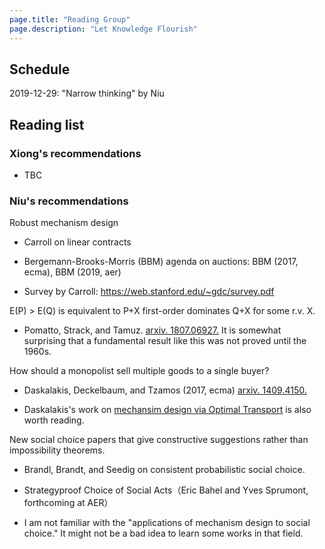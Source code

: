 ```yaml
---
page.title: "Reading Group"
page.description: "Let Knowledge Flourish"
---
```


## Schedule

2019-12-29: "Narrow thinking" by Niu



## Reading list

### Xiong's recommendations

- TBC

### Niu's recommendations

Robust mechanism design

- Carroll on linear contracts

- Bergemann-Brooks-Morris (BBM) agenda on auctions: BBM (2017, ecma), BBM (2019, aer)

- Survey by Carroll: https://web.stanford.edu/~gdc/survey.pdf

E(P) > E(Q) is equivalent to P+X first-order dominates Q+X for some r.v. X.

- Pomatto, Strack, and Tamuz. [arxiv. 1807.06927.](https://arxiv.org/abs/1807.06927) 
It is somewhat surprising that a fundamental result like this was not proved until the 1960s.

How should a monopolist sell multiple goods to a single buyer?

- Daskalakis, Deckelbaum, and Tzamos (2017, ecma) [arxiv. 1409.4150.](https://arxiv.org/abs/1409.4150)

- Daskalakis's work on [mechansim design via Optimal Transport](https://arxiv.org/abs/1503.01958) is also worth reading.   

New social choice papers that give constructive suggestions rather than impossibility theorems.

- Brandl, Brandt, and Seedig on consistent probabilistic social choice.

- Strategyproof Choice of Social Acts（Eric Bahel and Yves Sprumont, forthcoming at AER）

- I am not familiar with the "applications of mechanism design to social choice." 
It might not be a bad idea to learn some works in that field.






